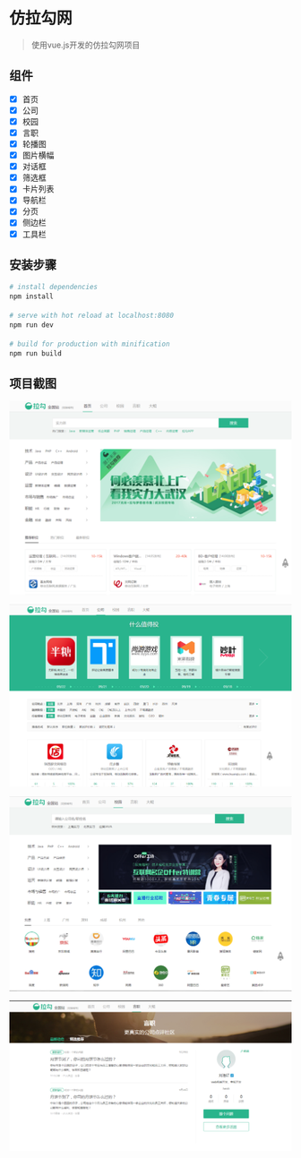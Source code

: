 # 仿拉勾网

> 使用vue.js开发的仿拉勾网项目

## 组件

- [x] 首页
- [x] 公司
- [x] 校园
- [x] 言职
- [x] 轮播图
- [x] 图片横幅
- [x] 对话框
- [x] 筛选框
- [x] 卡片列表
- [x] 导航栏
- [x] 分页
- [x] 侧边栏
- [x] 工具栏

## 安装步骤

``` bash
# install dependencies
npm install

# serve with hot reload at localhost:8080
npm run dev

# build for production with minification
npm run build
``` 

## 项目截图

![shouye](./screenshot/shouye.png)

![gongsi](./screenshot/gongsi.png)

![xiaoyuan](./screenshot/xiaoyuan.png)

![yanzhi](./screenshot/yanzhi.png)
